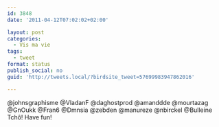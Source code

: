 ```yaml
---
id: 3848
date: '2011-04-12T07:02:02+02:00'

layout: post
categories:
  - Vis ma vie
tags:
  - tweet
format: status
publish_social: no
guid: 'http://tweets.local/?birdsite_tweet=57699983947862016'

---
```


@johnsgraphisme @VladanF @daghostprod @amanddde @mourtazag @GnOukk @Fran6 @Dmnsia @zebden @manureze @nbirckel @Bulleine Tchô! Have fun!